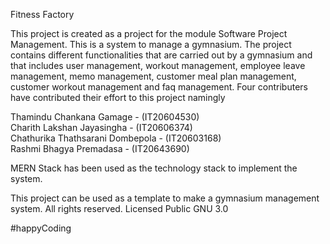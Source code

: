 Fitness Factory

This project is created as a project for the module Software Project Management. This is a system to manage a gymnasium. The project contains different functionalities that are carried out by a gymnasium and that includes user management, workout management, employee leave management, memo management, customer meal plan management, customer workout management and faq management. Four contributers have contributed their effort to this project namingly

Thamindu Chankana Gamage - (IT20604530)<br/>
Charith Lakshan Jayasingha - (IT20606374)<br/>
Chathurika Thathsarani Dombepola - (IT20603168)<br/>
Rashmi Bhagya Premadasa - (IT20643690)<br/>

MERN Stack has been used as the technology stack to implement the system.<br>

This project can be used as a template to make a gymnasium management system.
All rights reserved.
Licensed Public GNU 3.0

#happyCoding
